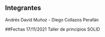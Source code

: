 
## Integrantes 
Andrés David Muñoz - Diego Collazos Perafán 

##Fechas
17/11/2021 Taller de principios SOLID 

